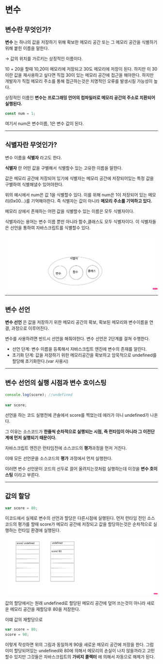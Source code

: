# 변수

## 변수란 무엇인가?

**변수** 는 하나의 값을 저장하기 위해 확보한 메모리 공간 또는 그 메모리 공간을 식별하기 위해 붙힌 이름을 말한다.

→ 값의 위치를 가르키는 상징적인 이름이다.

10 + 20을 할때 10,20이 메모리에 저장되고 30도 메모리에 저장이 된다. 하지만 이 30이란 값을 재사용하고 싶다면 직접 30이 있는 메모리 공간에 접근을 해야한다. 하지만 개발자가 직접 메모리 주소를 통해 접근하는것은 치명적인 오류를 발생시킬 가능성이 높다.

상징적인 이름인 **변수는 프로그래밍 언어의 컴파일러로 메모리 공간의 주소로 치환되어 실행된다.**

```javascript
const num = 1;
```

여기서 num은 변수이름, 1은 변수 값이 된다.

---

## 식별자란 무엇인가?

변수 이름을 **식별자** 라고도 한다.

**식별자** 란 어떤 값을 구별해서 식별할수 있는 고유한 이름을 말한다.

값은 메모리 공간에 저장되어 있기에 식별자는 메모리 공간에 저장되어있는 특정 값을 구별하여 식별해낼수 있어야한다.

위의 예시에서 num은 값 1을 식별할수 있다. 이를 위해 num은 1이 저장되어 있는 메모리(0x00...)를 기억해야한다. 즉 식별자는 값이 아니라 **메모리 주소를 기억하고 있다.**

메모리 상에서 존재하는 어떤 값을 식별할수 있는 이름은 모두 식별자이다.

식별자라는 용어는 변수 이름 뿐만 아니라 함수,클래스도 모두 식별자이다. 이 식별자들은 선언을 통하여 자바스크립트를 식별할수 있다.

<img src="./asset/식별자.png" />

---

## 변수 선언

**변수 선언** 은 값을 저장하기 위한 메모리 공간의 확보, 확보된 메모리와 변수이름을 연결, 과정으로 이루어진다.

변수를 사용하려면 반드시 선언을 해줘야한다. 변수 선언은 2단계를 걸쳐 수행한다.

- 선언 단계: 변수 이름을 등록해서 자바스크립트 엔진에 변수의 존재를 알린다.
- 초기화 단계: 값을 저장하기 위한 메모리공간을 확보하고 암묵적으로 undefined를 할당해 초기화한다.(var 사용시)

---

## 변수 선언의 실행 시점과 변수 호이스팅

```jsx
console.log(score); //undefined

var score;
```

선언을 하는 코드 실행전에 콘솔에서 score를 찍었는데 에러가 아니 undefined가 나온다.

그 이유는 소스코드가 **한줄씩 순차적으로 실행되는 시점, 즉 런타임이 아니라 그 이전단계에 먼저 실행되기 때문이다.**

자바스크립트 엔진은 런타임전에 소스코드의 **평가**과정을 먼저 거친다.

이때 모든 선언문을 소스코드의 **평가** 과정에서 먼저 실행한다.

이러면 변수 선언문이 코드의 선두로 끌어 올려지는것처럼 실행하는데 이것을 **변수 호이스팅** 이라고 부른다.

---

## 값의 할당

```jsx
var score = 80;
```

이코드에서 실제로 변수의 선언과 할당은 다른시점에 실행된다. 먼저 런타임 전인 소스코드의 평가를 할때 score가 메모리 공간에 저장되고 값을 할당하는것은 순차적으로 실행하는 런타임 환경에 실행된다.

<img src="./asset/값의할당.png"/>

값의 할당에서는 원래 undefined로 할당된 메모리 공간에 덮어 쓰는것이 아니라 새로운 메모리 공간을 재할당후 80을 저장한다.

이떄 값의 재할당으로

```jsx
var score = 80;
score = 90;
```

이렇게 작성하면 위의 그림과 동일하게 90을 새로운 메모리 공간에 저장을 한다. 그럼 이미 할당되어있는 undefined와 80에 의해서 메모리의 손실이 나지 않을까라고 고민할수 있지만 그것들은 자바스크립트의 **가비지 콜렉터** 에 의해서 자동으로 해제가 된다.
